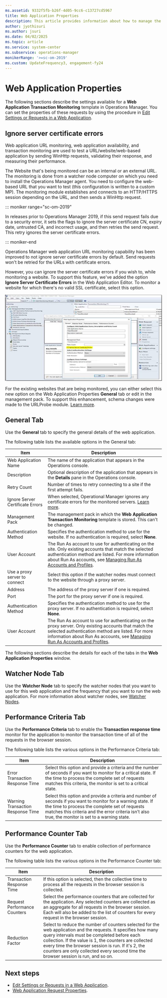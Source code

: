 ```yaml
---
ms.assetid: 9332f5fb-b26f-4d05-9cc6-c13727cd5967
title: Web Application Properties
description: This article provides information about how to manage the web application properties.
author: jyothisuri
ms.author: jsuri
ms.date: 04/02/2025
ms.topic: article
ms.service: system-center
ms.subservice: operations-manager
monikerRange: '>=sc-om-2019'
ms.custom: UpdateFrequency3, engagement-fy24
---
```


# Web Application Properties

 The following sections describe the settings available for a **Web Application Transaction Monitoring** template in Operations Manager. You can set the properties of these requests by using the procedure in [Edit Settings or Requests in a Web Application](edit-web-application-settings.md).

## Ignore server certificate errors

 Web application URL monitoring, web application availability, and transaction monitoring are used to test a URL/website/web-based application by sending WinHttp requests, validating their response, and measuring their performance.

 The Website that's being monitored can be an internal or an external URL. The monitoring is done from a watcher node computer on which you need to install the Operations Manager agent. You need to configure the web-based URL that you want to test (this configuration is written to a custom MP). The monitoring module establishes and connects to an HTTP/HTTPS session depending on the URL, and then sends a WinHttp request.

 ::: moniker range="sc-om-2019"

 In releases prior to Operations Manager 2019, if this send request fails due to a security error, it sets the flags to ignore the server certificate CN, expiry date, untrusted CA, and incorrect usage, and then retries the send request. This retry ignores the server certificate errors.

 ::: moniker-end

Operations Manager web application URL monitoring capability has been improved to not ignore server certificate errors by default. Send requests won't be retried for the URLs with certificate errors.

 However, you can ignore the server certificate errors if you wish to, while monitoring a website. To support this feature, we've added the option **Ignore Server Certificate Errors** in the Web Application Editor. To monitor a website for which there's no valid SSL certificate, select this option.

 ![Screenshot showing server certification errors.](./media/url-monitoring/ignore-server-certificate-errors.png)

 For the existing websites that are being monitored, you can either select this new option on the Web Application Properties **General** tab or edit in the management pack. To support this enhancement, schema changes were made to the URLProbe module. [Learn more](url-probe-schema.md).

## General Tab

Use the **General** tab to specify the general details of the web application.

The following table lists the available options in the General tab:

| **Item** | **Description** |
| --- | --- |
| Web Application Name | The name of the application that appears in the Operations console. |
| Description | Optional description of the application that appears in the **Details** pane in the Operations console. |
| Retry Count | Number of times to retry connecting to a site if the first attempt fails. |
| Ignore Server Certificate Errors | When selected, Operational Manager ignores any certificate errors for the monitored servers. [Learn more](#ignore-server-certificate-errors).|
| Management Pack | The management pack in which the **Web Application Transaction Monitoring** template is stored. This can't be changed. |
| Authentication Method | Specifies the authentication method to use for the website. If no authentication is required, select **None**. |
| User Account | The Run As account to use for authenticating on the site. Only existing accounts that match the selected authentication method are listed. For more information about Run As accounts, see [Managing Run As Accounts and Profiles](plan-security-runas-accounts-profiles.md). |
| Use a proxy server to connect | Select this option if the watcher nodes must connect to the website through a proxy server. |
| Address | The address of the proxy server if one is required. |
| Port | The port for the proxy server if one is required. |
| Authentication Method | Specifies the authentication method to use for the proxy server. If no authentication is required, select **None**. |
| User Account | The Run As account to use for authenticating on the proxy server. Only existing accounts that match the selected authentication method are listed. For more information about Run As accounts, see [Managing Run As Accounts and Profiles](plan-security-runas-accounts-profiles.md). |

The following sections describe the details for each of the tabs in the **Web Application Properties** window.

## Watcher Node Tab

Use the **Watcher Node** tab to specify the watcher nodes that you want to use for this web application and the frequency that you want to run the web application. For more information about watcher nodes, see [Watcher Nodes](/previous-versions/system-center/system-center-2012-R2/hh457584%28v%3dsc.12%29).

## Performance Criteria Tab

Use the **Performance Criteria** tab to enable the **Transaction response time** monitor for the application to monitor the transaction time of all of the requests in the browser session.

The following table lists the various options in the Performance Criteria tab:

| **Item** | **Description** |
| --- | --- |
| Error Transaction Response Time | Select this option and provide a criteria and the number of seconds if you want to monitor for a critical state. If the time to process the complete set of requests matches this criteria, the monitor is set to a critical state. |
| Warning Transaction Response Time | Select this option and provide a criteria and number of seconds if you want to monitor for a warning state. If the time to process the complete set of requests matches this criteria and the error criteria isn't also true, the monitor is set to a warning state. |

## Performance Counter Tab

Use the **Performance Counter** tab to enable collection of performance counters for the web application.

The following table lists the various options in the Performance Counter tab:

| **Item** | **Description** |
| --- | --- |
| Transaction Response Time | If this option is selected, then the collective time to process all the requests in the browser session is collected. |
| Request Performance Counters | Select the performance counters that are collected for the application. Any selected counters are collected as an aggregate for all requests in the browser session. Each will also be added to the list of counters for every request in the browser session. |
| Reduction Factor | Select to reduce the number of counters selected for the web application and the requests. It specifies how many query intervals must be completed before each collection. If the value is 1, the counters are collected every time the browser session is run. If it's 2, the counters are only collected every second time the browser session is run, and so on. |

## Next steps

- [Edit Settings or Requests in a Web Application](edit-web-application-settings.md).
- [Web Application Request Properties](web-application-request-properties.md).
